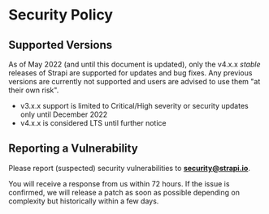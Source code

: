 # Security Policy

## Supported Versions

As of May 2022 (and until this document is updated), only the v4.x.x _stable_ releases of Strapi are supported for updates and bug fixes. Any previous versions are currently not supported and users are advised to use them "at their own risk".

- v3.x.x support is limited to Critical/High severity or security updates only until December 2022
- v4.x.x is considered LTS until further notice

## Reporting a Vulnerability

Please report (suspected) security vulnerabilities to
**[security@strapi.io](mailto:security@strapi.io)**.

You will receive a response from us within 72 hours. If the issue is confirmed,
we will release a patch as soon as possible depending on complexity
but historically within a few days.
